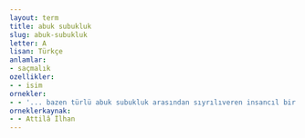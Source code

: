 ```yaml
---
layout: term
title: abuk subukluk
slug: abuk-subukluk
letter: A
lisan: Türkçe
anlamlar:
- saçmalık
ozellikler:
- - isim
ornekler:
- - '... bazen türlü abuk subukluk arasından sıyrılıveren insancıl bir öz ama öyle de olsa, böyle de daima ilginç, çokluk uyarıcı, zaman zaman da tadına doyum olmaz.'
orneklerkaynak:
- - Attilâ İlhan
---
```

